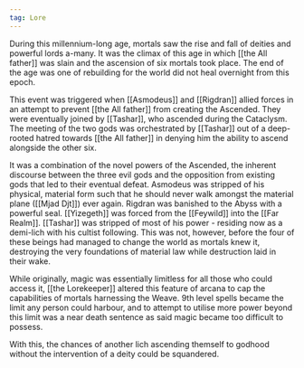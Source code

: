 ```yaml
---
tag: Lore
---
```

During this millennium-long age, mortals saw the rise and fall of deities and powerful lords a-many. It was the climax of this age in which [[the All father]] was slain and the ascension of six mortals took place. The end of the age was one of rebuilding for the world did not heal overnight from this epoch. 

This event was triggered when [[Asmodeus]] and [[Rigdran]] allied forces in an attempt to prevent [[the All father]] from creating the Ascended. They were eventually joined by [[Tashar]], who ascended during the Cataclysm. The meeting of the two gods was orchestrated by [[Tashar]] out of a deep-rooted hatred towards [[the All father]] in denying him the ability to ascend alongside the other six. 

It was a combination of the novel powers of the Ascended, the inherent discourse between the three evil gods and the opposition from existing gods that led to their eventual defeat. Asmodeus was stripped of his physical, material form such that he should never walk amongst the material plane ([[Mjad Djt]]) ever again. Rigdran was banished to the Abyss with a powerful seal. [[Yizegeth]] was forced from the [[Feywild]] into the [[Far Realm]]. [[Tashar]] was stripped of most of his power - residing now as a demi-lich with his cultist following. This was not, however, before the four of these beings had managed to change the world as mortals knew it, destroying the very foundations of material law while destruction laid in their wake. 

While originally, magic was essentially limitless for all those who could access it, [[the Lorekeeper]] altered this feature of arcana to cap the capabilities of mortals harnessing the Weave. 9th level spells became the limit any person could harbour, and to attempt to utilise more power beyond this limit was a near death sentence as said magic became too difficult to possess. 

With this, the chances of another lich ascending themself to godhood without the intervention of a deity could be squandered.